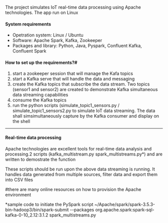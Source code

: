 <p>The project simulates IoT real-time data processing using Apache technologies. The app run on Linux</p>
<h4>System requirements</h4>
<ul>
  <li>Opetration system: Linux / Ubuntu</li>
  <li>Software: Apache Spark, Kafka, Zookeeper</li>
  <li>Packages and library: Python, Java, Pyspark, Confluent Kafka, Confluent Spark</li>
</ul>
<h4>How to set up the requirements?#</h4>
<ol>
  <li>start a zookeeper session that will manage the Kafa topics</li>
  <li>start a Kafka serve that will handle the data and messaging</li>
  <li>create the Kafka topics that subscribe the data stream. Two topics (sensor1 and sensor2) are created to demonstrate Kafka simultaneous data streaming capabilities</li>
  <li>consume the Kafka topics</li>
  <li>run the python scripts (simulate_topic1_sensors.py / simulate_topic1_sensors2.py to simulate IoT data streaming. The data shall simsimultaneously capture by the Kafka consumer and display on the shell</li>
</ol>
<hr>
<h4>Real-time data processing</h4>
<p>Apache technologies are excellent tools for real-time data analysis and processing.2 scripts (kafka_multistream.py spark_multistreams.py*) and are written to demostrate the function<p>
<p>These scripts should be run upon the above data streaming is running. It handles data generated from multiple sources, filter data and export them into CSV files</p>

<p>#there are many online resources on how to provision the Apache environment</p>
<p>*sample code to initiate the PySpark script ~/Apache/spark/spark-3.5.3-bin-hadoop3/bin/spark-submit --packages org.apache.spark:spark-sql-kafka-0-10_2.12:3.1.2 spark_multistreams.py</p>
